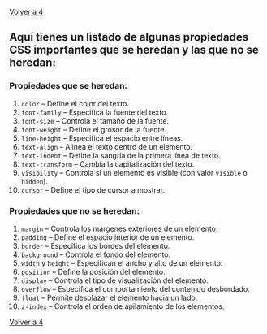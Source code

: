 [Volver a 4](./LM0304_prioridad.md)

## Aquí tienes un listado de algunas propiedades CSS importantes que se heredan y las que no se heredan:

### Propiedades que se heredan:
1. `color` – Define el color del texto.
2. `font-family` – Especifica la fuente del texto.
3. `font-size` – Controla el tamaño de la fuente.
4. `font-weight` – Define el grosor de la fuente.
5. `line-height` – Especifica el espacio entre líneas.
6. `text-align` – Alinea el texto dentro de un elemento.
7. `text-indent` – Define la sangría de la primera línea de texto.
8. `text-transform` – Cambia la capitalización del texto.
9. `visibility` – Controla si un elemento es visible (con valor `visible` o `hidden`).
10. `cursor` – Define el tipo de cursor a mostrar.

### Propiedades que no se heredan:
1. `margin` – Controla los márgenes exteriores de un elemento.
2. `padding` – Define el espacio interior de un elemento.
3. `border` – Especifica los bordes del elemento.
4. `background` – Controla el fondo del elemento.
5. `width` y `height` – Especifican el ancho y alto de un elemento.
6. `position` – Define la posición del elemento.
7. `display` – Controla el tipo de visualización del elemento.
8. `overflow` – Especifica el comportamiento del contenido desbordado.
9. `float` – Permite desplazar el elemento hacia un lado.
10. `z-index` – Controla el orden de apilamiento de los elementos.

[Volver a 4](./LM0304_prioridad.md)
